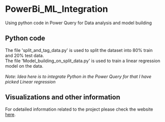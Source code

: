 # PowerBi_ML_Integration
Using python code in Power Query for Data analysis and model building

## Python code

The file 'split_and_tag_data.py' is used to split the dataset into 80% train and 20% test data. <br>
The file 'Model_building_on_split_data.py' is used to train a linear regression model on the data. <br><br>
<i>Note: Idea here is to integrate Python in the Power Query for that I have picked Linear regression</i>

## Visualizations and other information
For odetailed information related to the project please check the website [here](http://<yet_to_be_added>.com/).
